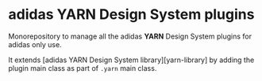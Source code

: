 # adidas YARN Design System plugins

Monorepository to manage all the adidas **YARN** Design System plugins for adidas only use.

It extends [adidas YARN Design System library][yarn-library] by adding the plugin main class as part of `.yarn` main class.
